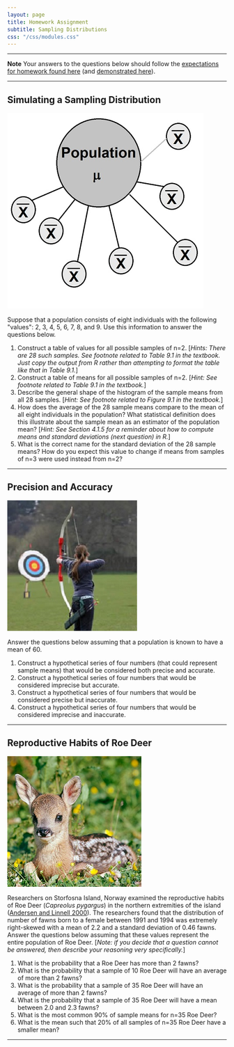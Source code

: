 ```yaml
---
layout: page
title: Homework Assignment
subtitle: Sampling Distributions
css: "/css/modules.css"
---
```


----

<div class="alert alert-warning">
  <strong>Note</strong> Your answers to the questions below should follow the <a href="../../resources/hwformat" target="_blank">expectations for homework found here</a> (and <a href="../../resources/FAQ/FAQs/HWFormat_Example.pdf" target="_blank">demonstrated here</a>).
</div>

----

## Simulating a Sampling Distribution
<img src="../zimgs/population-sampled.jpg" alt="Sampling a Population" class="img-right">

Suppose that a population consists of eight individuals with the following "values": 2, 3, 4, 5, 6, 7, 8, and 9. Use this information to answer the questions below.

1. Construct a table of values for all possible samples of n=2. [*Hints: There are 28 such samples. See footnote related to Table 9.1 in the textbook. Just copy the output from R rather than attempting to format the table like that in Table 9.1.*]
1. Construct a table of means for all possible samples of n=2. [*Hint: See footnote related to Table 9.1 in the textbook.*]
1. Describe the general shape of the histogram of the sample means from all 28 samples. [*Hint: See footnote related to Figure 9.1 in the textbook.*]
1. How does the average of the 28 sample means compare to the mean of all eight individuals in the population? What statistical definition does this illustrate about the sample mean as an estimator of the population mean? [*Hint: See Section 4.1.5 for a reminder about how to compute means and standard deviations (next question) in R.*]
1. What is the correct name for the standard deviation of the 28 sample means? How do you expect this value to change if means from samples of n=3 were used instead from n=2?

----

## Precision and Accuracy
<img src="../zimgs/archery_target.jpg" alt="Archery Target" class="img-right">

Answer the questions below assuming that a population is known to have a mean of 60.

1. Construct a hypothetical series of four numbers (that could represent sample means) that would be considered both precise and accurate.
1. Construct a hypothetical series of four numbers that would be considered imprecise but accurate.
1. Construct a hypothetical series of four numbers that would be considered precise but inaccurate.
1. Construct a hypothetical series of four numbers that would be considered imprecise and inaccurate.

----

## Reproductive Habits of Roe Deer
<img src="../zimgs/roe-deer-fawn.jpg" alt="Roe Deer Fawn" class="img-right">

Researchers on Storfosna Island, Norway examined the reproductive habits of Roe Deer (*Capreolus pygargus*) in the northern extremities of the island ([Andersen and Linnell 2000](https://www.researchgate.net/publication/229194908_Irruptive_Potential_in_Roe_Deer_Density-Dependent_Effects_on_Body_Mass_and_Fertility)). The researchers found that the distribution of number of fawns born to a female between 1991 and 1994 was extremely right-skewed with a mean of 2.2 and a standard deviation of 0.46 fawns. Answer the questions below assuming that these values represent the entire population of Roe Deer. [*Note: if you decide that a question cannot be answered, then describe your reasoning very specifically.*]

1. What is the probability that a Roe Deer has more than 2 fawns?
1. What is the probability that a sample of 10 Roe Deer will have an average of more than 2 fawns?
1. What is the probability that a sample of 35 Roe Deer will have an average of more than 2 fawns?
1. What is the probability that a sample of 35 Roe Deer will have a mean between 2.0 and 2.3 fawns?
1. What is the most common 90% of sample means for n=35 Roe Deer?
1. What is the mean such that 20% of all samples of n=35 Roe Deer have a smaller mean?

----
